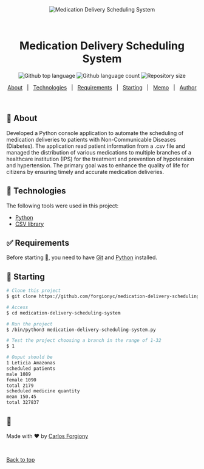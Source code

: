 <div align="center" id="top"> 
  <img src="./.github/app.gif" alt="Medication Delivery Scheduling System" />

&#xa0;

  <!-- <a href="https://medicationdeliveryschedulingsystem.netlify.app">Demo</a> -->
</div>

<h1 align="center">Medication Delivery Scheduling System</h1>

<p align="center">
  <img alt="Github top language" src="https://img.shields.io/github/languages/top/forgionyc/medication-delivery-scheduling-system?color=56BEB8">

  <img alt="Github language count" src="https://img.shields.io/github/languages/count/forgionyc/medication-delivery-scheduling-system?color=56BEB8">

  <img alt="Repository size" src="https://img.shields.io/github/repo-size/forgionyc/medication-delivery-scheduling-system?color=56BEB8">

  <!--<img alt="License" src="https://img.shields.io/github/license/forgionyc/medication-delivery-scheduling-system?color=56BEB8"> -->

  <!-- <img alt="Github issues" src="https://img.shields.io/github/issues/forgionyc/medication-delivery-scheduling-system?color=56BEB8" /> -->

  <!-- <img alt="Github forks" src="https://img.shields.io/github/forks/forgionyc/medication-delivery-scheduling-system?color=56BEB8" /> -->

  <!-- <img alt="Github stars" src="https://img.shields.io/github/stars/forgionyc/medication-delivery-scheduling-system?color=56BEB8" /> -->
</p>

<!-- Status -->

<!-- <h4 align="center">
	🚧  Medication Delivery Scheduling System 🚀 Under construction...  🚧
</h4>

<hr> -->

<p align="center">
  <a href="#dart-about">About</a> &#xa0; | &#xa0; 
  <!-- <a href="#sparkles-features">Features</a> &#xa0; | &#xa0; -->
  <a href="#rocket-technologies">Technologies</a> &#xa0; | &#xa0;
  <a href="#white_check_mark-requirements">Requirements</a> &#xa0; | &#xa0;
  <a href="#checkered_flag-starting">Starting</a> &#xa0; | &#xa0;
  <a href="#memo">Memo</a> &#xa0; | &#xa0;
  <a href="https://github.com/forgionyc" target="_blank">Author</a>
</p>

<br>

## :dart: About

Developed a Python console application to automate the scheduling of medication deliveries to patients with Non-Communicable Diseases (Diabetes). The application read patient information from a .csv file and managed the distribution of various medications to multiple branches of a healthcare institution (IPS) for the treatment and prevention of hypotension and hypertension. The primary goal was to enhance the quality of life for citizens by ensuring timely and accurate medication deliveries.

## :rocket: Technologies

The following tools were used in this project:

- [Python](https://www.python.org/)
- [CSV library](https://docs.python.org/3/library/csv.html)

## :white_check_mark: Requirements

Before starting :checkered_flag:, you need to have [Git](https://git-scm.com) and [Python](https://www.python.org/downloads/) installed.

## :checkered_flag: Starting

```bash
# Clone this project
$ git clone https://github.com/forgionyc/medication-delivery-scheduling-system

# Access
$ cd medication-delivery-scheduling-system

# Run the project
$ /bin/python3 medication-delivery-scheduling-system.py

# Test the project choosing a branch in the range of 1-32
$ 1

# Ouput should be
1 Leticia Amazonas
scheduled patients
male 1089
female 1090
total 2179
scheduled medicine quantity
mean 150.45
total 327837
```

## :memo:

Made with :heart: by <a href="https://github.com/forgionyc" target="_blank">Carlos Forgiony</a>

&#xa0;

<a href="#top">Back to top</a>

